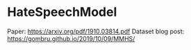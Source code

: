 # HateSpeechModel

Paper: https://arxiv.org/pdf/1910.03814.pdf
Dataset blog post: 
https://gombru.github.io/2019/10/09/MMHS/
